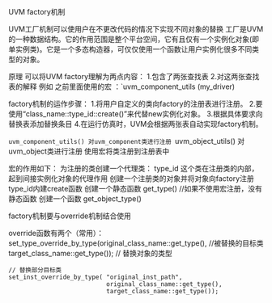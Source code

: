 UVM factory机制

UVM工厂机制可以使用户在不更改代码的情况下实现不同对象的替换
工厂是UVM的一种数据结构。它的作用范围是整个平台空间，它有且仅有一个实例化对象(即单实例类)。它是一个多态构造器，可仅仅使用一个函数让用户实例化很多不同类型的对象。

原理
可以将UVM factory理解为两点内容：
1.包含了两张查找表
2.对这两张查找表的解释
例如 之前里面使用的宏 ：`uvm_component_utils (my_driver)

factory机制的运作步骤：
1.将用户自定义的类向factory的注册表进行注册。
2.要使用“class_name::type_id::create()”来代替new实例化对象。
3.根据具体要求向替换表添加替换条目
4.在运行仿真时，UVM会根据两张表自动实现factory机制。


`uvm_component_utils() 对uvm_component类进行注册
`uvm_object_utils()    对uvm_object类进行注册
使用宏将类注册到注册表中
 

宏的作用如下：
为注册的类创建一个代理类： type_id
     这个类在注册类的内部，起到间接实例化对象的代理作用
     创建一个注册类的对象并将对象向factory注册
     type_id内建create函数
创建一个静态函数 get_type()      //如果不使用宏注册，没有静态函数
创建一个函数 get_object_type()

factory机制要与override机制结合使用

override函数有两个（常用）：
    set_type_override_by_type(original_class_name::get_type(),     //被替换的目标类    
                               target_class_name::get_type());     // 替换对象的类型

    // 替换部分目标类
    set_inst_override_by_type( "original_inst_path",
                               original_class_name::get_type(),
                               target_class_name::get_type());

